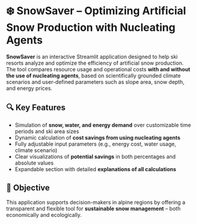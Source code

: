 # ❄️ SnowSaver – Optimizing Artificial Snow Production with Nucleating Agents

**SnowSaver** is an interactive Streamlit application designed to help ski resorts analyze and optimize the efficiency of artificial snow production. The tool compares resource usage and operational costs **with and without the use of nucleating agents**, based on scientifically grounded climate scenarios and user-defined parameters such as slope area, snow depth, and energy prices.

## 🔍 Key Features

- Simulation of **snow, water, and energy demand** over customizable time periods and ski area sizes  
- Dynamic calculation of **cost savings from using nucleating agents**  
- Fully adjustable input parameters (e.g., energy cost, water usage, climate scenario)  
- Clear visualizations of **potential savings** in both percentages and absolute values  
- Expandable section with detailed **explanations of all calculations**

## 🎯 Objective

This application supports decision-makers in alpine regions by offering a transparent and flexible tool for **sustainable snow management** – both economically and ecologically.
